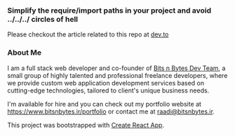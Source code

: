 ### Simplify the require/import paths in your project and avoid ../../../ circles of hell

Please checkout the article related to this repo at [dev.to](https://dev.to/mjraadi/simplify-the-require-import-paths-in-your-project-and-avoid-circles-of-hell-10aj-temp-slug-4446438)

### About Me
I am a full stack web developer and co-founder of [Bits n Bytes Dev Team](https://www.bitsnbytes.ir), a small group of highly talented and professional freelance developers, where we provide custom web application development services based on cutting-edge technologies, tailored to client's unique business needs. 

I'm available for hire and you can check out my portfolio website at https://www.bitsnbytes.ir/portfolio or contact me at raadi@bitsnbytes.ir.

This project was bootstrapped with [Create React App](https://github.com/facebook/create-react-app).